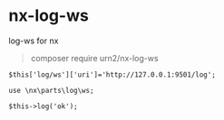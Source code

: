 # nx-log-ws

log-ws for nx


> composer require urn2/nx-log-ws

```
$this['log/ws']['uri']='http://127.0.0.1:9501/log';

use \nx\parts\log\ws; 

$this->log('ok');
```